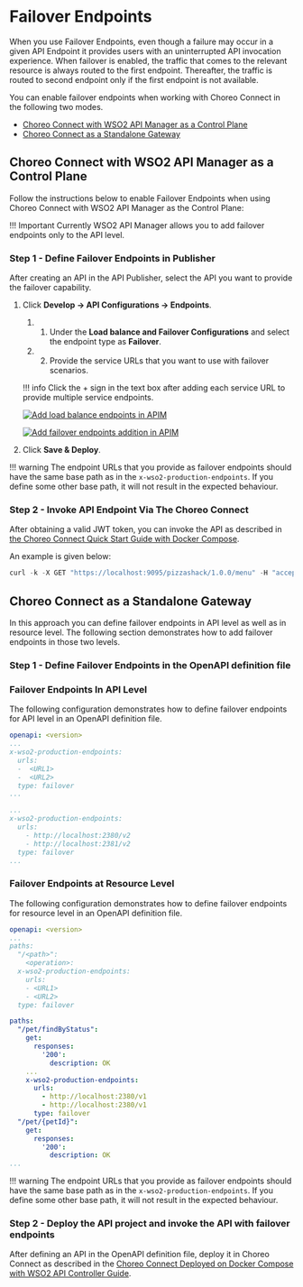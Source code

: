 # Failover Endpoints

When you use Failover Endpoints, even though a failure may occur in a given API Endpoint it provides users with an uninterrupted API invocation experience. When failover is enabled, the traffic that comes to the relevant resource is always routed to the first endpoint. Thereafter, the traffic is routed to second endpoint only if the first endpoint is not available.

You can enable failover endpoints when working with Choreo Connect in the following two modes.

- [Choreo Connect with WSO2 API Manager as a Control Plane](#choreo-connect-with-wso2-api-manager-as-a-control-plane)
- [Choreo Connect as a Standalone Gateway](#choreo-connect-as-a-standalone-gateway)

## Choreo Connect with WSO2 API Manager as a Control Plane

Follow the instructions below to enable Failover Endpoints when using Choreo Connect with WSO2 API Manager as the Control Plane:

!!! Important
    Currently WSO2 API Manager allows you to add failover endpoints only to the API level.

### Step 1 - Define Failover Endpoints in Publisher

After creating an API in the API Publisher, select the API you want to provide the failover capability.

1.  Click **Develop -> API Configurations -> Endpoints**.

    1. 1. Under the **Load balance and Failover Configurations** and select the endpoint type as **Failover**.

    1. 2. Provide the service URLs that you want to use with failover scenarios.

    !!! info
        Click the + sign in the text box after adding each service URL to provide multiple service endpoints.

    [![Add load balance endpoints in APIM]({{base_path}}/assets/img/learn/load-balance-and-fail-over.png)]({{base_path}}/assets/img/learn/load-balance-and-fail-over.png)

    [![Add failover endpoints addition in APIM]({{base_path}}/assets/img/learn/failover-configured.png)]({{base_path}}/assets/img/learn/load-balanced-configurations.png)
    
2.  Click **Save & Deploy**.

!!! warning
    The endpoint URLs that you provide as failover endpoints should have the same base path as in the `x-wso2-production-endpoints`.
    If you define some other base path, it will not result in the expected behaviour.

### Step 2 - Invoke API Endpoint Via The Choreo Connect

After obtaining a valid JWT token, you can invoke the API as described in [the Choreo Connect Quick Start Guide with Docker Compose]({{base_path}}/deploy-and-publish/deploy-on-gateway/choreo-connect/getting-started/quick-start-guide-docker-with-apim/#step-6-invoke-the-api-via-choreo-connect). 

An example is given below:

``` java
curl -k -X GET "https://localhost:9095/pizzashack/1.0.0/menu" -H "accept: application/json" -H "Authorization: Bearer <COPIED_TOKEN>"
```

## Choreo Connect as a Standalone Gateway

In this approach you can define failover endpoints in API level as well as in resource level. The following section demonstrates how to add failover endpoints in those two levels.

### Step 1 - Define Failover Endpoints in the OpenAPI definition file

### Failover Endpoints In API Level

The following configuration demonstrates how to define failover endpoints for API level in an OpenAPI definition file.

``` yaml tab="Format"
openapi: <version>
...
x-wso2-production-endpoints:
  urls:
  -  <URL1>
  -  <URL2>
  type: failover
...
```

``` yaml tab="Example"
...
x-wso2-production-endpoints:
  urls:
    - http://localhost:2380/v2
    - http://localhost:2381/v2
  type: failover
...
```

### Failover Endpoints at Resource Level

The following configuration demonstrates how to define failover endpoints for resource level in an OpenAPI definition file.

``` yaml tab="Format"
openapi: <version>
...
paths:
  "/<path>":
    <operation>:
  x-wso2-production-endpoints:
    urls:
    - <URL1>
    - <URL2>
  type: failover
```

``` yaml tab="Example"
paths:
  "/pet/findByStatus":
    get:
      responses:
        '200':
          description: OK
    ...
    x-wso2-production-endpoints:
      urls:
        - http://localhost:2380/v1
        - http://localhost:2380/v1
      type: failover
  "/pet/{petId}":
    get:
      responses:
        '200':
          description: OK
...
```
!!! warning
    The endpoint URLs that you provide as failover endpoints should have the same base path as in the `x-wso2-production-endpoints`.
    If you define some other base path, it will not result in the expected behaviour.
    

### Step 2 - Deploy the API project and invoke the API with failover endpoints

After defining an API in the OpenAPI definition file, deploy it in Choreo Connect as described in the [Choreo Connect Deployed on Docker Compose with WSO2 API Controller Guide]({{base_path}}/deploy-and-publish/deploy-on-gateway/choreo-connect/getting-started/deploy/cc-as-a-standalone-gateway-on-docker/#step-1-download-and-setup-choreo-connect-distribution-zip-and-apictl-command-line-tool).
